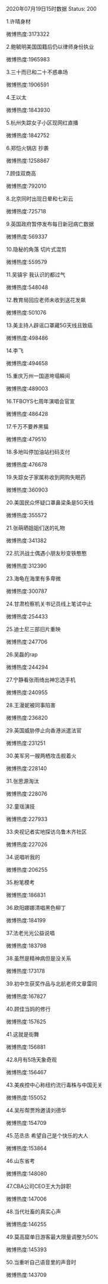 2020年07月19日15时数据
Status: 200

1.许晴身材

微博热度:3173322

2.鲍毓明美国国籍后仍以律师身份执业

微博热度:1965983

3.三十而已和二十不惑串场

微博热度:1906591

4.王以太

微博热度:1843930

5.杭州失踪女子小区现网红直播

微博热度:1842752

6.郑恺火锅店 抄袭

微博热度:1258867

7.顾佳双商高

微博热度:792010

8.北京同时出现日晕和七彩云

微博热度:725718

9.英国政府暂停发布每日新冠病亡数据

微博热度:569337

10.隐秘的角落 切片式混剪

微博热度:559579

11.吴镇宇 我认识的都过气

微博热度:548048

12.教育局回应老师未收到送花发飙

微博热度:501076

13.美主持人辟谣口罩藏5G天线且致癌

微博热度:498486

14.李飞

微博热度:494658

15.重庆万州一国道垮塌瞬间

微博热度:489003

16.TFBOYS七周年演唱会官宣

微博热度:486428

17.千万不要养黑猫

微博热度:479510

18.多地叫停加油站扫码支付

微博热度:476678

19.失踪女子家属称收到网购失眠药

微博热度:360903

20.美国民众怀疑口罩鼻梁条是5G天线

微博热度:355572

21.张萌晒姐姐们送的礼物

微博热度:341382

22.抗洪战士偶遇小朋友秒变铁憨憨

微博热度:312390

23.海龟在海里有多卑微

微博热度:300787

24.甘肃检察机关书记员线上笔试中止

微博热度:254433

25.迪士尼三部旧片重映

微博热度:247706

26.吴磊的rap

微博热度:244294

27.宁静看张雨绮出神忘选手机

微博热度:240955

28.王漫妮被同事陷害

微博热度:236820

29.英国威胁停止向香港派遣法官

微博热度:231251

30.美军另一艘两栖攻击舰着火

微博热度:228140

31.张思源淘汰

微博热度:228076

32.童瑶演技

微博热度:227933

33.央视记者实地探访乌鲁木齐社区

微博热度:227026

34.说唱听我的

微博热度:206255

35.粉笔模考

微博热度:186831

36.欧阳娜娜清唱黑色柳丁

微博热度:184199

37.法老光光公益说唱

微博热度:183798

38.虽然是精神病但是没关系

微博热度:173178

39.初中生获奖作品与北航老师文章雷同

微博热度:167827

40.顾佳当妈的修行

微博热度:157625

41.这就是街舞

微博热度:156881

42.8月有5场天象奇观

微博热度:156467

43.美疾控中心称纽约流行毒株与中国无关

微博热度:155052

44.吴彤帮贾玲邀请刘德华

微博热度:154709

45.范丞丞 希望自己是个快乐的大人

微博热度:153864

46.山东省考

微博热度:148080

47.CBA公司CEO王大为辞职

微博热度:147006

48.当代社畜的真实心声

微博热度:146255

49.莫高窟单日游客最大限量调整为50%

微博热度:145393

50.当重听自己语音里的声音时

微博热度:143709

